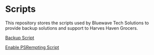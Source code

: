 # Scripts

This repository stores the scripts used by Bluewave Tech Solutions to provide backup solutions and support to Harves Haven Grocers.

[Backup Script](https://github.com/201d8-team1/Scripts/blob/main/backup.bat)

[Enable PSRempting Script](https://github.com/201d8-team1/Scripts/blob/main/enable_psremote.ps1)
